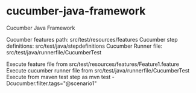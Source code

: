 # cucumber-java-framework
Cucumber Java Framework

Cucumber features path: src/test/resources/features
Cucumber step definitions: src/test/java/stepdefinitions
Cucumber Runner file: src/test/java/runnerfile/CucumberTest


Execute feature file from src/test/resources/features/Feature1.feature
Execute cucumber runner file from src/test/java/runnerfile/CucumberTest
Execute from maven test step as mvn test -Dcucumber.filter.tags="@scenario1"